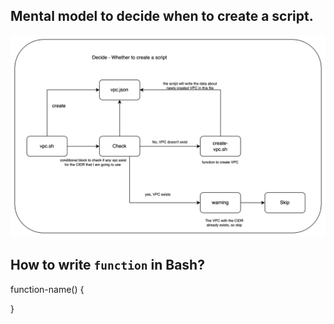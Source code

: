 ## Mental model to decide when to create a script. 

![alt text](is-it-a-script.jpg)

## How to write `function` in Bash? 
function-name() {

}
